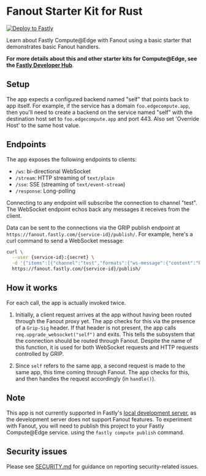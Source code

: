 # Fanout Starter Kit for Rust

[![Deploy to Fastly](https://deploy.edgecompute.app/button)](https://deploy.edgecompute.app/deploy)

Learn about Fastly Compute@Edge with Fanout using a basic starter that demonstrates basic Fanout handlers.

**For more details about this and other starter kits for Compute@Edge, see the [Fastly Developer Hub](https://developer.fastly.com/solutions/starters/)**.

## Setup

The app expects a configured backend named "self" that points back to app itself. For example, if the service has a domain `foo.edgecompute.app`, then you'll need to create a backend on the service named "self" with the destination host set to `foo.edgecompute.app` and port 443. Also set 'Override Host' to the same host value.

## Endpoints

The app exposes the following endpoints to clients:

* `/ws`: bi-directional WebSocket
* `/stream`: HTTP streaming of `text/plain`
* `/sse`: SSE (streaming of `text/event-stream`)
* `/response`: Long-polling

Connecting to any endpoint will subscribe the connection to channel "test". The WebSocket endpoint echos back any messages it receives from the client.

Data can be sent to the connections via the GRIP publish endpoint at `https://fanout.fastly.com/{service-id}/publish/`. For example, here's a curl command to send a WebSocket message:

```sh
curl \
  --user {service-id}:{secret} \
  -d '{"items":[{"channel":"test","formats":{"ws-message":{"content":"hello"}}}]}' \
  https://fanout.fastly.com/{service-id}/publish/
```

## How it works

For each call, the app is actually invoked twice. 

1. Initially, a client request arrives at the app without having been routed through the Fanout proxy yet. The app checks for this via the presence of a `Grip-Sig` header. If that header is not present, the app calls `req.upgrade_websocket("self")` and exits. This tells the subsystem that the connection should be routed through Fanout. Despite the name of this function, it is used for both WebSocket requests and HTTP requests controlled by GRIP.

2. Since `self` refers to the same app, a second request is made to the same app, this time coming through Fanout. The app checks for this, and then handles the request accordingly (in `handle()`).

## Note

This app is not currently supported in Fastly's [local development server](https://developer.fastly.com/learning/compute/testing/#running-a-local-testing-server), as the development server does not support Fanout features. To experiment with Fanout, you will need to publish this project to your Fastly Compute@Edge service. using the `fastly compute publish` command.

## Security issues

Please see [SECURITY.md](SECURITY.md) for guidance on reporting security-related issues.
